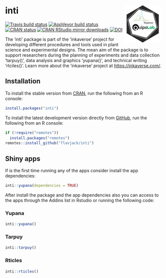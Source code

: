 
<!-- README.md is generated from README.Rmd. Please edit that file -->

# inti <img src="man/figures/logo.png" align="right" alt="" width="120" />

<!-- badges: start -->

[![Travis build
status](https://travis-ci.org/Flavjack/inti.svg?branch=master)](https://travis-ci.org/Flavjack/inti)
[![AppVeyor build
status](https://ci.appveyor.com/api/projects/status/github/Flavjack/inti?branch=master&svg=true)](https://ci.appveyor.com/project/Flavjack/inti)
[![CRAN
status](https://www.r-pkg.org/badges/version/inti)](https://CRAN.R-project.org/package=inti)
[![CRAN RStudio mirror
downloads](https://cranlogs.r-pkg.org/badges/grand-total/inti?color=green)](https://r-pkg.org/pkg/inti)
[![DOI](https://zenodo.org/badge/82401374.svg)](https://zenodo.org/badge/latestdoi/82401374)
<!-- badges: end -->

The ‘inti’ package is part of the ‘inkaverse’ project for developing
different procedures and tools used in plant science and experimental
designs. The mean aim of the package is to support researchers during
the planning of experiments and data collection ‘tarpuy()’, data
analysis and graphics ‘yupana()’, and technical writing ‘rtciles()’.
Learn more about the ‘inkaverse’ project at <https://inkaverse.com/>.

## Installation

To install the stable version from [CRAN](https://CRAN.R-project.org),
run the following from an R console:

``` r
install.packages("inti")
```

To install the latest development version directly from
[GitHub](https://github.com/Flavjack/inti), run the following from an R
console:

``` r
if (!require("remotes"))
  install.packages("remotes")
remotes::install_github("flavjack/inti")
```

## Shiny apps

If is the first time running any of the apps consider install the app
dependencies:

``` r
inti::yupana(dependencies = TRUE)
```

After install the package and the app dependencies also you can access
to the apps through the Addins list in Rstudio or running the following
code:

### Yupana

``` r
inti::yupana()
```

### Tarpuy

``` r
inti::tarpuy()
```

### Rticles

``` r
inti::rticles()
```
